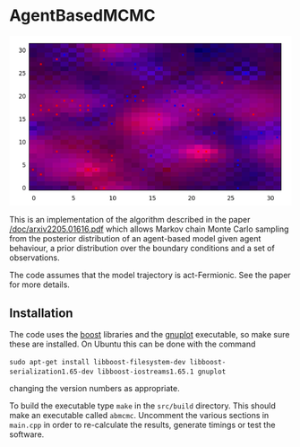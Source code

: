 # AgentBasedMCMC

![probabilityPlot](./doc/figs/endState.png "Probability distribution of agents")

This is an implementation of the algorithm described in the paper [/doc/arxiv2205.01616.pdf](./doc/arxiv2205.01616.pdf) which allows Markov chain Monte Carlo sampling from the posterior distribution of an agent-based model given agent behaviour, a prior distribution over the boundary conditions and a set of observations.

The code assumes that the model trajectory is act-Fermionic. See the paper for more details.

## Installation
The code uses the [boost](https://www.boost.org/) libraries and the [gnuplot](http://www.gnuplot.info/) executable, so make sure these are installed. On Ubuntu this can be done with the command

``sudo apt-get install libboost-filesystem-dev libboost-serialization1.65-dev libboost-iostreams1.65.1 gnuplot``

changing the version numbers as appropriate.

To build the executable type ``make`` in the ``src/build`` directory. This should make an executable called ``abmcmc``. Uncomment the various sections in ``main.cpp`` in order to re-calculate the results, generate timings or test the software.
